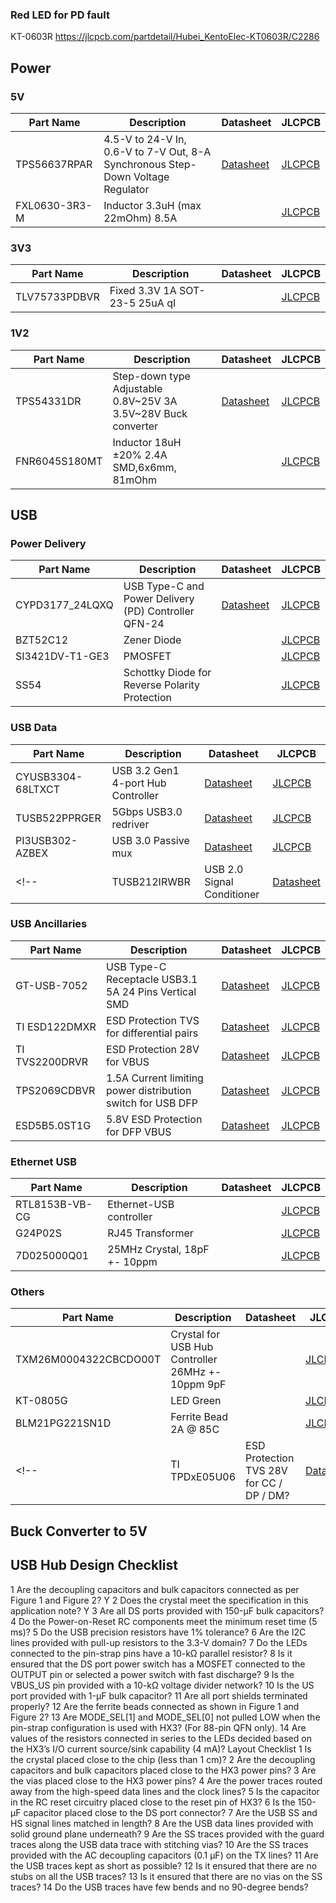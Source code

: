 


### Red LED for PD fault
KT-0603R
https://jlcpcb.com/partdetail/Hubei_KentoElec-KT0603R/C2286


## Power
### 5V
| Part Name | Description | Datasheet | JLCPCB |
| - | - | - | - |
| TPS56637RPAR | 4.5-V to 24-V In, 0.6-V to 7-V Out, 8-A Synchronous Step-Down Voltage Regulator | [Datasheet](https://www.ti.com/lit/ds/symlink/tps51396a.pdf) | [JLCPCB](https://jlcpcb.com/partdetail/TexasInstruments-TPS56637RPAR/C841386) | 
| FXL0630-3R3-M | Inductor 3.3uH (max 22mOhm) 8.5A | | [JLCPCB](https://jlcpcb.com/partdetail/178602-FXL0630_3R3M/C167219) |

### 3V3
| Part Name | Description | Datasheet | JLCPCB |
| - | - | - | - |
| TLV75733PDBVR |  Fixed 3.3V 1A SOT-23-5 25uA qI | | [JLCPCB](https://jlcpcb.com/partdetail/TexasInstruments-TLV75733PDBVR/C485517) |


### 1V2
| Part Name | Description | Datasheet | JLCPCB |
| - | - | - | - |
| TPS54331DR | Step-down type Adjustable 0.8V~25V 3A 3.5V~28V Buck converter | [Datasheet](https://www.ti.com/lit/ds/symlink/tps54331.pdf) | [JLCPCB](https://jlcpcb.com/partdetail/TexasInstruments-TPS54331DR/C9865) |
| FNR6045S180MT | Inductor 18uH ±20% 2.4A SMD,6x6mm, 81mOhm |  | [JLCPCB](https://jlcpcb.com/partdetail/179462-FNR6045S180MT/C168079) |

## USB
### Power Delivery

| Part Name | Description | Datasheet | JLCPCB |
| - | - | - | - |
| CYPD3177_24LQXQ | USB Type-C and Power Delivery (PD) Controller QFN-24 | [Datasheet](https://www.infineon.com/dgdl/Infineon-EZ-PD_BCR_Datasheet_USB_Type-C_Port_Controller_for_Power_Sinks-DataSheet-v03_00-EN.pdf?fileId=8ac78c8c7d0d8da4017d0ee7ce9d70ad) | [JLCPCB](https://jlcpcb.com/partdetail/CypressSemicon-CYPD317724LQXQ/C2959321) | 
| BZT52C12 | Zener Diode | | [JLCPCB](https://jlcpcb.com/partdetail/Goodwork-BZT52C12/C2932744) | 
| SI3421DV-T1-GE3 | PMOSFET | | [JLCPCB](https://jlcpcb.com/partdetail/VishayIntertech-SI3421DV_T1GE3/C144884) | 
| SS54 | Schottky Diode for Reverse Polarity Protection | | [JLCPCB](https://jlcpcb.com/partdetail/Hongjiacheng-SS54/C7420369) |

### USB Data

| Part Name | Description | Datasheet | JLCPCB |
| - | - | - | - |
| CYUSB3304-68LTXCT | USB 3.2 Gen1 4-port Hub Controller | [Datasheet](https://www.infineon.com/dgdl/Infineon-CYUSB330x_CYUSB331x_CYUSB332x_HX3_USB_3.0_Hub-DataSheet-v21_00-EN.pdf?fileId=8ac78c8c7d0d8da4017d0ecb53f644b8) | [JLCPCB](https://jlcpcb.com/partdetail/CypressSemicon-CYUSB330468LTXCT/C914921) |
| TUSB522PPRGER | 5Gbps USB3.0 redriver | [Datasheet](https://www.ti.com/lit/ds/symlink/tusb522p.pdf) | [JLCPCB](https://jlcpcb.com/parts/componentSearch?searchTxt=TUSB522P)  |
| PI3USB302-AZBEX | USB 3.0 Passive mux | [Datasheet](https://www.diodes.com/assets/Datasheets/PI3USB302-A.pdf) |  [JLCPCB](https://jlcpcb.com/partdetail/DiodesIncorporated-PI3USB302AZBEX/C500787) |
<!-- | TUSB212IRWBR | USB 2.0 Signal Conditioner | [Datasheet](https://www.ti.com/lit/ds/symlink/tusb212.pdf) | [JLCPCB](https://jlcpcb.com/partdetail/TexasInstruments-TUSB212IRWBR/C2674396) | -->

### USB Ancillaries
| Part Name | Description | Datasheet | JLCPCB |
| - | - | - | - |
| GT-USB-7052 | USB Type-C Receptacle USB3.1 5A 24 Pins Vertical SMD | [Datasheet](https://www.dg-switch.com/uploads/soft/200510/GT-USB-7052.pdf) | [JLCPCB](https://jlcpcb.com/partdetail/gswitch-GT_USB7052/C963223) |
| TI ESD122DMXR | ESD Protection TVS for differential pairs | [Datasheet](https://www.ti.com/lit/ds/symlink/esd122.pdf) | [JLCPCB](https://jlcpcb.com/partdetail/TexasInstruments-ESD122DMXR/C544474)  |
| TI TVS2200DRVR | ESD Protection 28V for VBUS | [Datasheet](https://www.ti.com/lit/ds/symlink/tvs2200.pdf) | [JLCPCB](https://jlcpcb.com/partdetail/TexasInstruments-TVS2200DRVR/C523793) |
| TPS2069CDBVR | 1.5A Current limiting power distribution switch for USB DFP | [Datasheet](https://www.ti.com/lit/ds/symlink/tps2001c.pdf) | [JLCPCB](https://jlcpcb.com/partdetail/TexasInstruments-TPS2069CDBVR/C181752) |
| ESD5B5.0ST1G | 5.8V ESD Protection for DFP VBUS | [Datasheet](https://www.onsemi.com/pdf/datasheet/esd5b5.0st1-d.pdf) | [JLCPCB](https://jlcpcb.com/partdetail/Onsemi-ESD5B50ST1G/C93623) | 

### Ethernet USB 
| Part Name | Description | Datasheet | JLCPCB |
| - | - | - | - |
| RTL8153B-VB-CG | Ethernet-USB controller | []() | [JLCPCB](https://jlcpcb.com/partdetail/RealtekSemicon-RTL8153B_VBCG/C2802072)  |
| G24P02S | RJ45 Transformer | | [JLCPCB](https://jlcpcb.com/partdetail/Jasn-G24P02S/C2827276)  |
| 7D025000Q01 | 25MHz Crystal, 18pF +- 10ppm | | [JLCPCB](https://jlcpcb.com/partdetail/Hd-7D025000Q01/C648942)|


### Others
| Part Name | Description | Datasheet | JLCPCB |
| - | - | - | - |
| TXM26M0004322CBCDO00T | Crystal for USB Hub Controller 26MHz +- 10ppm 9pF | | [JLCPCB](https://jlcpcb.com/partdetail/Yajingxin-TXM26M0004322CBCDO00T/C362346) |
| KT-0805G | LED Green | | [JLCPCB](https://jlcpcb.com/partdetail/Hubei_KentoElec-KT0805G/C2297) |
| BLM21PG221SN1D | Ferrite Bead 2A @ 85C | | [JLCPCB](https://jlcpcb.com/partdetail/MurataElectronics-BLM21PG221SN1D/C85840) |
 <!-- | TI TPDxE05U06 | ESD Protection TVS 28V for CC / DP / DM?  | [Datasheet](https://www.ti.com/lit/ds/symlink/tpd4e05u06.pdf) | [JLCPCB](https://jlcpcb.com/partdetail/TexasInstruments-TPD4E05U06DQAR/C138714)  -->

## Buck Converter to 5V


## USB Hub Design Checklist
1 Are the decoupling capacitors and bulk capacitors connected as per Figure 1 and Figure 2? Y
2 Does the crystal meet the specification in this application note?  Y
3 Are all DS ports provided with 150-µF bulk capacitors?
4 Do the Power-on-Reset RC components meet the minimum reset time (5 ms)?
5 Do the USB precision resistors have 1% tolerance? 
6 Are the I2C lines provided with pull-up resistors to the 3.3-V domain?
7 Do the LEDs connected to the pin-strap pins have a 10-kΩ parallel resistor?
8
Is it ensured that the DS port power switch has a MOSFET connected to the OUTPUT pin or selected a power switch with
fast discharge?
9 Is the VBUS_US pin provided with a 10-kΩ voltage divider network?
10 Is the US port provided with 1-µF bulk capacitor?
11 Are all port shields terminated properly?
12 Are the ferrite beads connected as shown in Figure 1 and Figure 2?
13
Are MODE_SEL[1] and MODE_SEL[0] not pulled LOW when the pin-strap configuration is used with HX3? (For 88-pin
QFN only).
14
Are values of the resistors connected in series to the LEDs decided based on the HX3’s I/O current source/sink capability
(4 mA)?
Layout Checklist
1 Is the crystal placed close to the chip (less than 1 cm)?
2 Are the decoupling capacitors and bulk capacitors placed close to the HX3 power pins?
3 Are the vias placed close to the HX3 power pins?
4 Are the power traces routed away from the high-speed data lines and the clock lines?
5 Is the capacitor in the RC reset circuitry placed close to the reset pin of HX3?
6 Is the 150-µF capacitor placed close to the DS port connector?
7 Are the USB SS and HS signal lines matched in length?
8 Are the USB data lines provided with solid ground plane underneath?
9 Are the SS traces provided with the guard traces along the USB data trace with stitching vias?
10 Are the SS traces provided with the AC decoupling capacitors (0.1 µF) on the TX lines?
11 Are the USB traces kept as short as possible?
12 Is it ensured that there are no stubs on all the USB traces?
13 Is it ensured that there are no vias on the SS traces?
14 Do the USB traces have few bends and no 90-degree bends?
